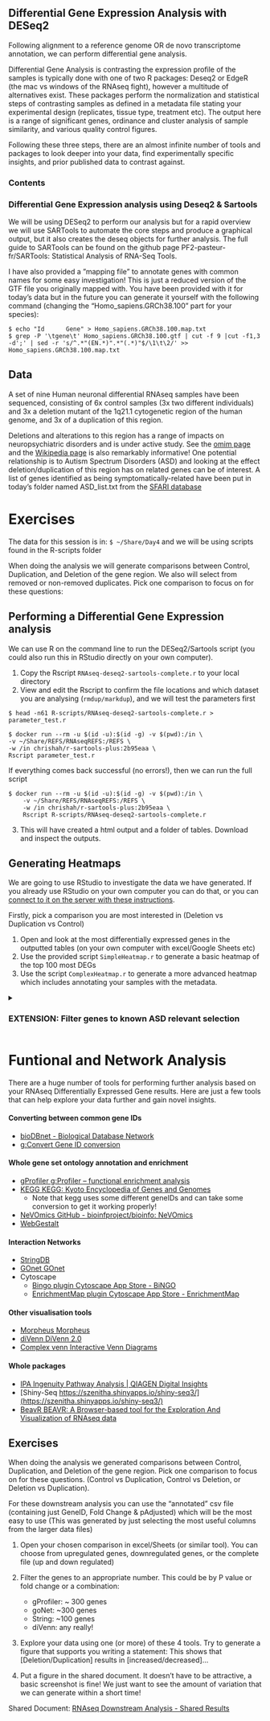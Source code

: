 ## Differential Gene Expression Analysis with DESeq2 

Following alignment to a reference genome OR de novo transcriptome annotation, we can perform differential gene analysis.

Differential Gene Analysis is contrasting the expression profile of the samples is typically done with one of two R packages: Deseq2 or EdgeR (the mac vs windows of the RNAseq fight), however a multitude of alternatives exist. These packages perform the normalization and statistical steps of contrasting samples as defined in a metadata file stating your experimental design (replicates, tissue type, treatment etc). The output here is a range of significant genes, ordinance and cluster analysis of sample similarity, and various quality control figures.

Following these three steps, there are an almost infinite number of tools and packages to look deeper into your data, find experimentally specific insights, and prior published data to contrast against.

### Contents


### Differential Gene Expression analysis using Deseq2 & Sartools

We will be using DESeq2 to perform our analysis but for a rapid overview we will use SARTools to automate the core steps and produce a graphical output, but it also creates the deseq objects for further analysis. The full guide to SARTools can be found on the github page PF2-pasteur-fr/SARTools: Statistical Analysis of RNA-Seq Tools.

I have also provided a ”mapping file” to annotate genes with common names for some easy investigation! This is just a reduced version of the GTF file you originally mapped with. You have been provided with it for today’s data but in the future you can generate it yourself with the following command (changing the “Homo_sapiens.GRCh38.100” part for your species):
```
$ echo "Id      Gene" > Homo_sapiens.GRCh38.100.map.txt
$ grep -P '\tgene\t' Homo_sapiens.GRCh38.100.gtf | cut -f 9 |cut -f1,3 -d';' | sed -r 's/^.*"(EN.*)".*"(.*)"$/\1\t\2/' >>  Homo_sapiens.GRCh38.100.map.txt
```

## Data

A set of nine Human neuronal differential RNAseq samples have been sequenced, consisting of 6x control samples (3x two different individuals) and 3x a deletion mutant of the 1q21.1 cytogenetic region of the human genome, and 3x of a duplication of this region. 

Deletions and alterations to this region has a range of impacts on neuropsychiatric disorders and is under active study. See the [omim page]( https://www.omim.org/entry/612474) and the [Wikipedia page](https://en.wikipedia.org/wiki/1q21.1_deletion_syndrome) is also remarkably informative! One potential relationship is to Autism Spectrum Disorders (ASD) and looking at the effect deletion/duplication of this region has on related genes can be of interest. A list of genes identified as being symptomatically-related have been put in today’s folder named ASD_list.txt from the [SFARI database](https://gene.sfari.org/database/gene-scoring/)

# Exercises
The data for this session is in: ```$ ~/Share/Day4``` and we will be using scripts found in the R-scripts folder

When doing the analysis we will generate comparisons between Control, Duplication, and Deletion of the gene region. We also will select from removed or non-removed duplicates. Pick one comparison to focus on for these questions:

## Performing a Differential Gene Expression analysis

We can use R on the command line to run the DESeq2/Sartools script (you could also run this in RStudio directly on your own computer). 
1. Copy the Rscript ```RNAseq-deseq2-sartools-complete.r``` to your local directory 
2. View and edit the Rscript to confirm the file locations and which dataset you are analysing (```rmdup/markdup```), and we will test the parameters first
```
$ head -n61 R-scripts/RNAseq-deseq2-sartools-complete.r > parameter_test.r
```
```
$ docker run --rm -u $(id -u):$(id -g) -v $(pwd):/in \
-v ~/Share/REFS/RNAseqREFS:/REFS \
-w /in chrishah/r-sartools-plus:2b95eaa \
Rscript parameter_test.r
```
If everything comes back successful (no errors!), then we can run the full script
```
$ docker run --rm -u $(id -u):$(id -g) -v $(pwd):/in \
    -v ~/Share/REFS/RNAseqREFS:/REFS \
    -w /in chrishah/r-sartools-plus:2b95eaa \
    Rscript R-scripts/RNAseq-deseq2-sartools-complete.r
```
3. This will have created a html output and a folder of tables. Download and inspect the outputs.

## Generating Heatmaps
We are going to use RStudio to investigate the data we have generated. If you already use RStudio on your own computer you can do that, or you can [connect to it on the server with these instructions](https://docs.google.com/document/d/1SlwJ1okSSg0TuIT8M9nIooK9bHIi60gEMljR4TJ5-rY/edit?usp=sharing).

Firstly, pick a comparison you are most interested in (Deletion vs Duplication vs Control)
1. Open and look at the most differentially expressed genes in the outputted tables (on your own computer with excel/Google Sheets etc)
2. Use the provided script ```SimpleHeatmap.r``` to generate a basic heatmap of the top 100 most DEGs
3. Use the script ```ComplexHeatmap.r``` to generate a more advanced heatmap which includes annotating your samples with the metadata.

<details>
  <summary>
  
  ### EXTENSION: Filter genes to known ASD relevant selection
  
  </summary>

4. Use the ASD list file to extract genes that are of known importance, and use that data as input to the heatmap creation. We can use grep to extract the gene counts of interest from our tables (Note using head to extract the header first, and >> to append the counts to the file)

Example code, where A & B is your choice of Deletion/Duplication/Control:
```
$ head -n1 AvsB.complete.txt > AvsB.ASD.txt
$ grep -f gene_list.txt AvsB.complete.txt >> AvsB.ASD.txt
```
</details>

# Funtional and Network Analysis

There are a huge number of tools for performing further analysis based on your RNAseq Differentially Expressed Gene results. Here are just a few tools that can help explore your data further and gain novel insights.

#### Converting between common gene IDs
- [bioDBnet - Biological Database Network](https://biodbnet-abcc.ncifcrf.gov/db/db2db.php)
- [g:Convert Gene ID conversion](https://biit.cs.ut.ee/gprofiler/convert)

#### Whole gene set ontology annotation and enrichment
- [gProfiler g:Profiler – functional enrichment analysis](https://biit.cs.ut.ee/gprofiler/)
- [KEGG KEGG: Kyoto Encyclopedia of Genes and Genomes](https://www.genome.jp/kegg/)
  - Note that kegg uses some different geneIDs and can take some conversion to get it working properly!
- [NeVOmics GitHub - bioinfproject/bioinfo: NeVOmics](https://github.com/bioinfproject/bioinfo)
- [WebGestalt](http://www.webgestalt.org/)

#### Interaction Networks
- [StringDB](https://string-db.org/)
- [GOnet GOnet](https://tools.dice-database.org/GOnet/)
- Cytoscape 
  - [Bingo plugin  Cytoscape App Store - BiNGO](http://apps.cytoscape.org/apps/bingo)
  - [EnrichmentMap plugin Cytoscape App Store - EnrichmentMap](http://apps.cytoscape.org/apps/enrichmentmap)

#### Other visualisation tools
- [Morpheus Morpheus](https://software.broadinstitute.org/morpheus/)
- [diVenn DiVenn 2.0](https://divenn.tch.harvard.edu/)
- [Complex venn Interactive Venn Diagrams](http://www.interactivenn.net/)

#### Whole packages
- [IPA Ingenuity Pathway Analysis | QIAGEN Digital Insights](https://digitalinsights.qiagen.com/products-overview/discovery-insights-portfolio/analysis-and-visualization/qiagen-ipa/)
- [Shiny-Seq https://szenitha.shinyapps.io/shiny-seq3/](https://szenitha.shinyapps.io/shiny-seq3/)
- [BeavR BEAVR: A Browser-based tool for the Exploration And Visualization of RNAseq data](https://github.com/developerpiru/BEAVR#loading-your-data-into-beavr)

## Exercises

When doing the analysis we generated comparisons between Control, Duplication, and Deletion of the gene region. Pick one comparison to focus on for these questions. (Control vs Duplication, Control vs Deletion, or Deletion vs Duplication).

For these downstream analysis you can use the “annotated” csv file (containing just GeneID, Fold Change & pAdjusted) which will be the most easy to use (This was generated by just selecting the most useful columns from the larger data files)

1. Open your chosen comparison in excel/Sheets (or similar tool). You can choose from upregulated genes, downregulated genes, or the complete file (up and down regulated)
2. Filter the genes to an appropriate number. This could be by P value or fold change or a combination:
    - gProfiler:  ~ 300 genes
    - goNet:       ~300 genes
    - String:       ~100 genes
    - diVenn:       any really!

3. Explore your data using one (or more) of these 4 tools. Try to generate a figure that supports you writing a statement:
        This shows that [Deletion/Duplication] results in [increased/decreased]...

4. Put a figure in the shared document. It doesn’t have to be attractive, a basic screenshot is fine! We just want to see the amount of variation that we can generate within a short time! 

Shared Document: [RNAseq Downstream Analysis - Shared Results](https://docs.google.com/presentation/d/1ZJhtYOjzVINXjKvA-Kcbf0ib-SrIYVs1yq7_iuw1DYc/edit?usp=sharing)
